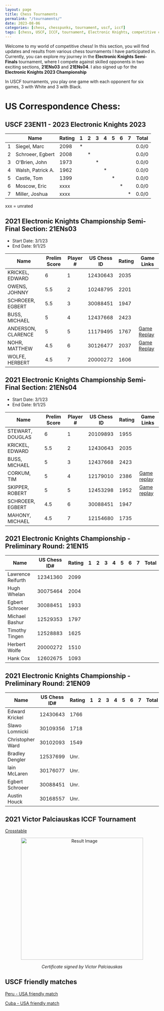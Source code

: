 ```yaml
---
layout: page
title: Chess Tournaments
permalink: "/tournaments/"
date: 2023-08-06
categories: [chess, chesspunks, tournament, uscf, iccf]
tags: [chess, USCF, ICCF, tournament, Electronic Knights, competitive chess, Chesspunks, strategy, analysis, results]
---
```

Welcome to my world of competitive chess! In this section, you will find updates and results from various chess tournaments I have participated in. Currently, you can explore my journey in the **Electronic Knights Semi-Finals** tournament, where I compete against skilled opponents in two exciting sections, **21ENs03** and **21ENs04**. I also signed up for the **Electronic Knights 2023 Championship**

In USCF tournaments, you play one game with each opponent for six games, 3 with White and 3 with Black.

# US Correspondence Chess:

## USCF 23EN11 - 2023 Electronic Knights 2023


|   | Name              | Rating | 1 | 2 | 3 | 4 | 5 | 6 | 7 | Total |
|---|-------------------|--------|---|---|---|---|---|---|---|-------|
| 1 | Siegel, Marc      | 2098   | * |   |   |   |   |   |   | 0.0/0 |
| 2 | Schroeer, Egbert  | 2008   |   | * |   |   |   |   |   | 0.0/0 |
| 3 | O'Brien, John     | 1973   |   |   | * |   |   |   |   | 0.0/0 |
| 4 | Walsh, Patrick A. | 1962   |   |   |   | * |   |   |   | 0.0/0 |
| 5 | Castle, Tom       | 1399   |   |   |   |   | * |   |   | 0.0/0 |
| 6 | Moscow, Eric      | xxxx   |   |   |   |   |   | * |   | 0.0/0 |
| 7 | Miller, Joshua    | xxxx   |   |   |   |   |   |   | * | 0.0/0 |


xxx = unrated


## 2021 Electronic Knights Championship Semi-Final Section: 21ENs03

- Start Date: 3/1/23
- End Date: 9/1/25

| Name                  | Prelim Score | Player # | US Chess ID | Rating | Game Links |
|-----------------------|--------------|----------|-------------|--------|------------|
| KRICKEL, EDWARD       | 6            | 1        | 12430643    | 2035   |            |
| OWENS, JOHNNY         | 5.5          | 2        | 10248795    | 2201   |            |
| SCHROEER, EGBERT      | 5.5          | 3        | 30088451    | 1947   |            |
| BUSS, MICHAEL         | 5            | 4        | 12437668    | 2423   |            |
| ANDERSON, CLARENCE    | 5            | 5        | 11179495    |    1767   |[Game Replay](https://egbert-azure.github.io/tournaments/game4/)     |
| NOHR, MATTHEW         | 4.5          | 6        | 30126477    | 2037   |[Game Replay](https://egbert-azure.github.io/tournaments/game3/)            | 
| WOLFE, HERBERT        | 4.5          | 7        | 20000272    | 1606   |            | 

## 2021 Electronic Knights Championship Semi-Final Section: 21ENs04

- Start Date: 3/1/23
- End Date: 9/1/25

| Name               | Prelim Score | Player # | US Chess ID | Rating | Game Links |
|--------------------|--------------|----------|-------------|--------|------------|
| STEWART, DOUGLAS   | 6            | 1        | 20109893    | 1955   |            |
| KRICKEL, EDWARD    | 5.5          | 2        | 12430643    | 2035   |            |
| BUSS, MICHAEL      | 5            | 3        | 12437668    | 2423   |            |
| CORKUM, TIM        | 5            | 4        | 12179010    | 2386   |[Game replay](https://egbert-azure.github.io/tournaments/game2/)           |
| SKIPPER, ROBERT    | 5            | 5        | 12453298    | 1952   |[Game replay](https://egbert-azure.github.io/tournaments/game1/)            |
| SCHROEER, EGBERT   | 4.5          | 6        | 30088451    | 1947   |            |
| MAHONY, MICHAEL    | 4.5          | 7        | 12154680    | 1735   |


## 2021 Electronic Knights Championship - Preliminary Round: 21EN15 

| Name | US Chess ID# | Rating | 1 | 2 | 3 | 4 | 5 | 6 | 7 | Total |
| --- | --- | --- | --- | --- | --- | --- | --- | --- | --- | --- |
| Lawrence Reifurth | 12341360 | 2099 | | | | | | | | |
| Hugh Whelan | 30075464 | 2004 | | | | | | | | |
| Egbert Schroeer | 30088451 | 1933 | | | | | | | | |
| Michael Bashur | 12529353 | 1797 | | | | | | | | |
| Timothy Tingen | 12528883 | 1625 | | | | | | | | |
| Herbert Wolfe | 20000272 | 1510 | | | | | | | | |
| Hank Cox | 12602675 | 1093 | | | | | | | | |

## 2021 Electronic Knights Championship - Preliminary Round: 21EN09 

| Name | US Chess ID# | Rating | 1 | 2 | 3 | 4 | 5 | 6 | 7 | Total |
| --- | --- | --- | --- | --- | --- | --- | --- | --- | --- | --- |
| Edward Krickel | 12430643 | 1766 | | | | | | | | |
| Slawo Lomnicki | 30109356 | 1718 | | | | | | | | |
| Christopher Ward | 30102093 | 1549 | | | | | | | | |
| Bradley Dengler | 12537699 | Unr. | | | | | | | | |
| Iain McLaren | 30176077 | Unr. | | | | | | | | |
| Egbert Schroeer | 30088451 | Unr. | | | | | | | | |
| Austin Houck | 30168557 | Unr. | | | | | | | | |

## 2021 Victor Palciauskas ICCF Tournament

[Crosstable](https://www.iccf.com/event?id=93278)

<div align="center">
    <img src="https://github.com/Egbert-Azure/egbert-azure.Github.io/assets/55332675/8a11d0ae-7a82-4b14-a28b-43ceb70df4be" alt="Result Image" width="400">
    <div align="center">
        <p><em>Certificate signed by Victor Palciauskas</em></p>
    </div>
</div>

## USCF friendly matches

[Peru - USA friendly match](https://www.iccf.com/event?id=93232)

[Cuba - USA friendly match](https://www.iccf.com/event?id=95989)

